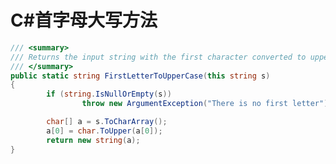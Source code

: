 # C#首字母大写方法

```csharp
/// <summary>
/// Returns the input string with the first character converted to uppercase
/// </summary>
public static string FirstLetterToUpperCase(this string s)
{
        if (string.IsNullOrEmpty(s))
                throw new ArgumentException("There is no first letter");

        char[] a = s.ToCharArray();
        a[0] = char.ToUpper(a[0]);
        return new string(a);
}
```

[1]: https://stackoverflow.com/questions/4135317/make-first-letter-of-a-string-upper-case-with-maximum-performance/27073919#27073919 "Make first letter of a string upper case (with maximum performance)"

